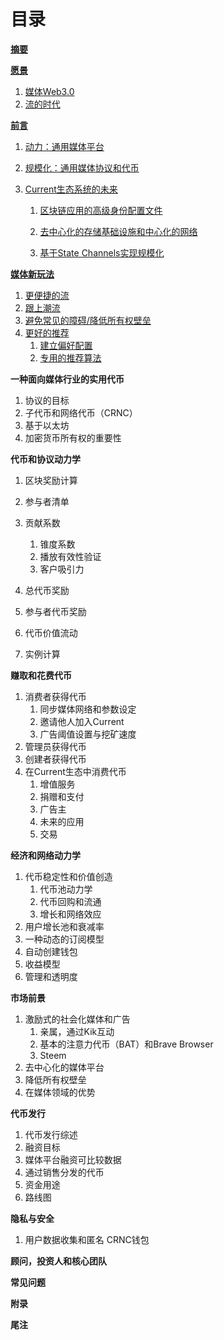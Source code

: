 # 目录

[**摘要**](/zhai-yao.md)

[**愿景**](/yuan-jing.md)

1. [媒体Web3.0](/yuan-jing/mei-ti-web-3-0.md)
2. [流的时代](/yuan-jing/liu-de-shi-dai.md)

[**前言**](/qian-yan.md)

1. [动力：通用媒体平台](/qian-yan/yin-qing-ff1a-tong-yong-mei-ti-ping-tai.md)

2. [规模化：通用媒体协议和代币](/qian-yan/kuo-zhan-ff1a-tong-yong-mei-ti-xie-yi-he-dai-bi.md)

3. [Current生态系统的未来](/qian-yan/currentsheng-tai-xi-tong-de-wei-lai.md)

   1. [区块链应用的高级身份配置文件](/qian-yan/currentsheng-tai-xi-tong-de-wei-lai.md)

   2. [去中心化的存储基础设施和中心化的网络](/qian-yan/currentsheng-tai-xi-tong-de-wei-lai.md)

   3. [基于State Channels实现规模化](/qian-yan/currentsheng-tai-xi-tong-de-wei-lai.md)

[**媒体新玩法**](/mei-ti-xin-wan-fa.md)

1. [更便捷的流](/mei-ti-xin-wan-fa/geng-bian-jie-de-liu.md)
2. [跟上潮流](/mei-ti-xin-wan-fa/gen-jin-wen-hua.md)
3. [避免常见的障碍/降低所有权壁垒](/mei-ti-xin-wan-fa/jiang-di-suo-you-quan-bi-lei.md)
4. [更好的推荐](/mei-ti-xin-wan-fa/geng-hao-de-tui-jian.md)
   1. [建立偏好配置](/mei-ti-xin-wan-fa/geng-hao-de-tui-jian.md)
   2. [专用的推荐算法](/mei-ti-xin-wan-fa/geng-hao-de-tui-jian.md)

**一种面向媒体行业的实用代币**

1. 协议的目标
2. 子代币和网络代币（CRNC）
3. 基于以太坊
4. 加密货币所有权的重要性

**代币和协议动力学**

1. 区块奖励计算
2. 参与者清单
3. 贡献系数
   1. 锥度系数
   2. 播放有效性验证
   3. 客户吸引力
4. 总代币奖励
5. 参与者代币奖励
6. 代币价值流动

7. 实例计算

**赚取和花费代币**

1. 消费者获得代币
   1. 同步媒体网络和参数设定
   2. 邀请他人加入Current
   3. 广告阈值设置与挖矿速度
2. 管理员获得代币
3. 创建者获得代币
4. 在Current生态中消费代币
   1. 增值服务
   2. 捐赠和支付
   3. 广告主
   4. 未来的应用
   5. 交易

**经济和网络动力学**

1. 代币稳定性和价值创造
   1. 代币池动力学
   2. 代币回购和流通
   3. 增长和网络效应
2. 用户增长池和衰减率
3. 一种动态的订阅模型
4. 自动创建钱包
5. 收益模型
6. 管理和透明度

**市场前景**

1. 激励式的社会化媒体和广告
   1. 亲属，通过Kik互动
   2. 基本的注意力代币（BAT）和Brave Browser
   3. Steem
2. 去中心化的媒体平台
3. 降低所有权壁垒
4. 在媒体领域的优势

**代币发行**

1. 代币发行综述
2. 融资目标
3. 媒体平台融资可比较数据
4. 通过销售分发的代币
5. 资金用途
6. 路线图

**隐私与安全**

1. 用户数据收集和匿名 CRNC钱包

**顾问，投资人和核心团队**

**常见问题**

**附录**

**尾注**

